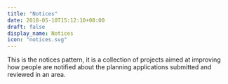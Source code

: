 ```yaml
---
title: "Notices"
date: 2018-05-10T15:12:10+08:00
draft: false
display_name: Notices
icon: "notices.svg"
---
```


This is the notices pattern, it is a collection of projects aimed at improving how people are notified about the planning applications submitted and reviewed in an area.
